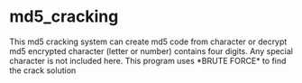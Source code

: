 # md5_cracking
This md5 cracking system can create md5 code from character or decrypt md5 encrypted character (letter or number) contains four digits. Any special character is not included here. 
This program uses \*BRUTE FORCE\* to find the crack solution